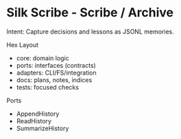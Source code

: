 <!-- Updated: 2025-09-18T13:32:25.893Z -->
# Silk Scribe - Scribe / Archive

Intent: Capture decisions and lessons as JSONL memories.

Hex Layout
- core: domain logic
- ports: interfaces (contracts)
- adapters: CLI/FS/integration
- docs: plans, notes, indices
- tests: focused checks

Ports
- AppendHistory
- ReadHistory
- SummarizeHistory
